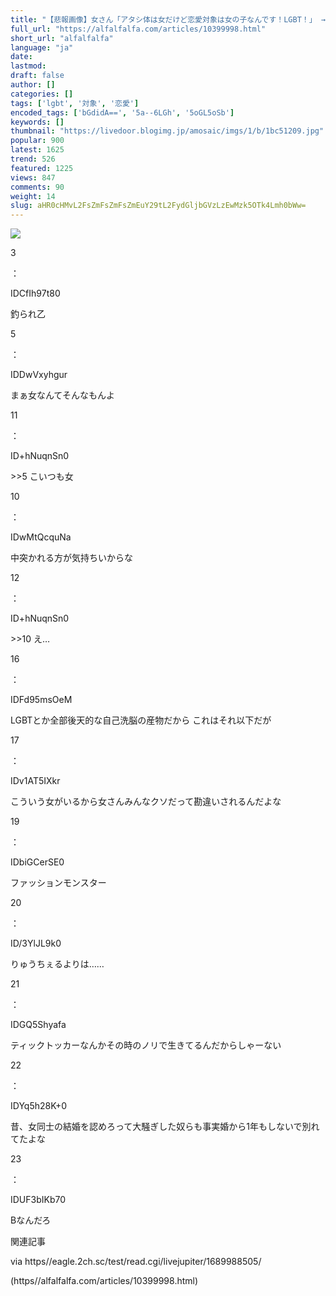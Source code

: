 ```yaml
---
title: "【悲報画像】女さん「アタシ体は女だけど恋愛対象は女の子なんです！LGBT！」 → １年後「イケメン男性と結婚しましたぁｗ」 "
full_url: "https://alfalfalfa.com/articles/10399998.html"
short_url: "alfalfalfa"
language: "ja"
date: 
lastmod: 
draft: false
author: []
categories: []
tags: ['lgbt', '対象', '恋愛']
encoded_tags: ['bGdidA==', '5a--6LGh', '5oGL5oSb']
keywords: []
thumbnail: "https://livedoor.blogimg.jp/amosaic/imgs/1/b/1bc51209.jpg"
popular: 900
latest: 1625
trend: 526
featured: 1225
views: 847
comments: 90
weight: 14
slug: aHR0cHMvL2FsZmFsZmFsZmEuY29tL2FydGljbGVzLzEwMzk5OTk4Lmh0bWw=
---
```


![](https://livedoor.blogimg.jp/amosaic/imgs/1/b/1bc51209.jpg)

<div><p class='res_info'><p class='res_num'>3</p>：<p class='res_name'></p><p class='res_matome'><p class='res_id'>IDCfIh97t80</p></p></p> <p class='res_body'>釣られ乙</p> <p class='res_info'><p class='res_num'>5</p>：<p class='res_name'></p><p class='res_matome'><p class='res_id'>IDDwVxyhgur</p></p></p> <p class='res_body_r1'>まぁ女なんてそんなもんよ</p> <p class='res_info'><p class='res_num'>11</p>：<p class='res_name'></p><p class='res_matome'><p class='res_id'>ID+hNuqnSn0</p></p></p> <p class='res_body_r2'>>>5 こいつも女</p> <p class='res_info'><p class='res_num'>10</p>：<p class='res_name'></p><p class='res_matome'><p class='res_id'>IDwMtQcquNa</p></p></p> <p class='res_body_r1'>中突かれる方が気持ちいからな</p> <p class='res_info'><p class='res_num'>12</p>：<p class='res_name'></p><p class='res_matome'><p class='res_id'>ID+hNuqnSn0</p></p></p> <p class='res_body_r2'>>>10 え…</p> <p class='res_info'><p class='res_num'>16</p>：<p class='res_name'></p><p class='res_matome'><p class='res_id'>IDFd95msOeM</p></p></p> <p class='res_body'>LGBTとか全部後天的な自己洗脳の産物だから これはそれ以下だが</p> <p class='res_info'><p class='res_num'>17</p>：<p class='res_name'></p><p class='res_matome'><p class='res_id'>IDv1AT5IXkr</p></p></p> <p class='res_body'>こういう女がいるから女さんみんなクソだって勘違いされるんだよな</p> <p class='res_info'><p class='res_num'>19</p>：<p class='res_name'></p><p class='res_matome'><p class='res_id'>IDbiGCerSE0</p></p></p> <p class='res_body'>ファッションモンスター</p> <p class='res_info'><p class='res_num'>20</p>：<p class='res_name'></p><p class='res_matome'><p class='res_id'>ID/3YlJL9k0</p></p></p> <p class='in_ads'></p> <p>りゅうちぇるよりは……</p> <p class='res_info'><p class='res_num'>21</p>：<p class='res_name'></p><p class='res_matome'><p class='res_id'>IDGQ5Shyafa</p></p></p> <p class='res_body'>ティックトッカーなんかその時のノリで生きてるんだからしゃーない</p> <p class='res_info'><p class='res_num'>22</p>：<p class='res_name'></p><p class='res_matome'><p class='res_id'>IDYq5h28K+0</p></p></p> <p class='res_body'>昔、女同士の結婚を認めろって大騒ぎした奴らも事実婚から1年もしないで別れてたよな</p> <p class='res_info'><p class='res_num'>23</p>：<p class='res_name'></p><p class='res_matome'><p class='res_id'>IDUF3bIKb70</p></p></p> <p class='res_body'>Bなんだろ</p> <p id='related-title'>関連記事</p> <p class='in_ads'></p><p class='via'>via https//eagle.2ch.sc/test/read.cgi/livejupiter/1689988505/</p> </div>

(https//alfalfalfa.com/articles/10399998.html)
